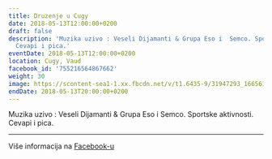 ```yaml
---
title: Druzenje u Cugy
date: 2018-05-13T12:00:00+0200
draft: false
description: 'Muzika uzivo : Veseli Dijamanti & Grupa Eso i  Semco. Sportske aktivnosti.
  Cevapi i pica.'
eventDate: 2018-05-13T12:00:00+0200
location: Cugy, Vaud
facebook_id: '755216564867662'
weight: 30
image: https://scontent-sea1-1.xx.fbcdn.net/v/t1.6435-9/31947293_1665614486867697_1159691004425535488_n.jpg?_nc_cat=104&ccb=1-7&_nc_sid=9e60e4&_nc_ohc=REdWBVp32IMQ7kNvwFMQzqX&_nc_oc=AdmGSxZjY2NJV_duZpUwUiKfGxJQztLq-v8QFqqjI0RjW_z_8xZDVWgqVjMdobsBnfs&_nc_zt=23&_nc_ht=scontent-sea1-1.xx&edm=ABTKTjYEAAAA&_nc_gid=iV_0VLkKSoBLoL59x6CF_A&oh=00_AfKP46E-kXDiuX6LAEA4nu1jvYGUXhjkx_maqPl2RjVtWg&oe=6844C85A
endDate: 2018-05-13T20:00:00+0200
---
```


Muzika uzivo : Veseli Dijamanti & Grupa Eso i  Semco. Sportske aktivnosti. Cevapi i pica.

---

Više informacija na [Facebook-u](https://facebook.com/events/755216564867662)